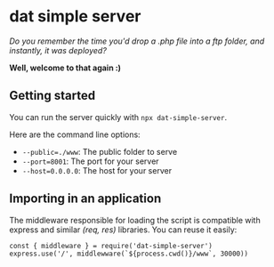 # dat simple server

_Do you remember the time you'd drop a .php file into a ftp folder, and instantly, it was deployed?_

**Well, welcome to that again :)**
## Getting started

You can run the server quickly with `npx dat-simple-server`.

Here are the command line options:

- `--public=./www`: The public folder to serve
- `--port=8001`: The port for your server
- `--host=0.0.0.0`: The host for your server

## Importing in an application

The middleware responsible for loading the script is compatible with express and similar _(req, res)_ libraries. You can reuse it easily:

```
const { middleware } = require('dat-simple-server')
express.use('/', middlewware(`${process.cwd()}/www`, 30000))
```
